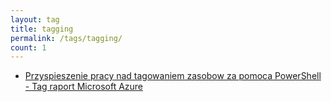 ```yaml
---
layout: tag
title: tagging
permalink: /tags/tagging/
count: 1
---
```


- [Przyspieszenie pracy nad tagowaniem zasobow za pomoca PowerShell - Tag raport Microsoft Azure](https://blog.justcloud.pl/tags-in-azure)
